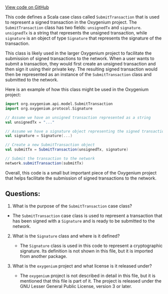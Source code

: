 [View code on GitHub](https://github.com/oxygenium/oxygenium/api/src/main/scala/org/oxygenium/api/model/SubmitTransaction.scala)

This code defines a Scala case class called `SubmitTransaction` that is used to represent a signed transaction in the Oxygenium project. The `SubmitTransaction` class has two fields: `unsignedTx` and `signature`. `unsignedTx` is a string that represents the unsigned transaction, while `signature` is an object of type `Signature` that represents the signature of the transaction.

This class is likely used in the larger Oxygenium project to facilitate the submission of signed transactions to the network. When a user wants to submit a transaction, they would first create an unsigned transaction and then sign it using their private key. The resulting signed transaction would then be represented as an instance of the `SubmitTransaction` class and submitted to the network.

Here is an example of how this class might be used in the Oxygenium project:

```scala
import org.oxygenium.api.model.SubmitTransaction
import org.oxygenium.protocol.Signature

// Assume we have an unsigned transaction represented as a string
val unsignedTx = "..."

// Assume we have a signature object representing the signed transaction
val signature = Signature(...)

// Create a new SubmitTransaction object
val submitTx = SubmitTransaction(unsignedTx, signature)

// Submit the transaction to the network
network.submitTransaction(submitTx)
```

Overall, this code is a small but important piece of the Oxygenium project that helps facilitate the submission of signed transactions to the network.
## Questions: 
 1. What is the purpose of the `SubmitTransaction` case class?
   - The `SubmitTransaction` case class is used to represent a transaction that has been signed with a `Signature` and is ready to be submitted to the network.

2. What is the `Signature` class and where is it defined?
   - The `Signature` class is used in this code to represent a cryptographic signature. Its definition is not shown in this file, but it is imported from another package.

3. What is the `oxygenium` project and what license is it released under?
   - The `oxygenium` project is not described in detail in this file, but it is mentioned that this file is part of it. The project is released under the GNU Lesser General Public License, version 3 or later.